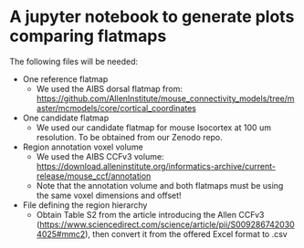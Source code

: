 # A jupyter notebook to generate plots comparing flatmaps

The following files will be needed:
  - One reference flatmap
    - We used the AIBS dorsal flatmap from: https://github.com/AllenInstitute/mouse_connectivity_models/tree/master/mcmodels/core/cortical_coordinates
  - One candidate flatmap
    - We used our candidate flatmap for mouse Isocortex at 100 um resolution. To be obtained from our Zenodo repo.
  - Region annotation voxel volume
    - We used the AIBS CCFv3 volume: https://download.alleninstitute.org/informatics-archive/current-release/mouse_ccf/annotation
    - Note that the annotation volume and both flatmaps must be using the same voxel dimensions and offset!
  - File defining the region hierarchy
    - Obtain Table S2 from the article introducing the Allen CCFv3 (https://www.sciencedirect.com/science/article/pii/S0092867420304025#mmc2), then convert it from the offered Excel format to .csv


